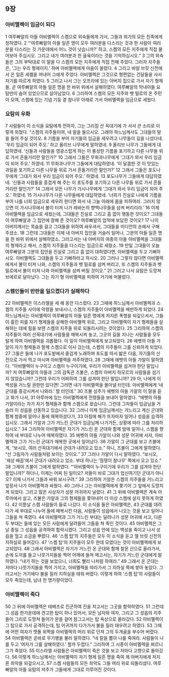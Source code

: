 ## 9장
### 아비멜렉이 임금이 되다
1 여루빠알의 아들 아비멜렉이 스켐으로 외숙들에게 가서, 그들과 외가의 모든 친족에게 청하였다.
2 “‘여루빠알의 아들 일흔 명이 모두 여러분을 다스리는 것과 한 사람이 여러분을 다스리는 것 가운데에서 어느 것이 낫습니까?’ 하고, 스켐의 모든 지주에게 직접 물어보아 주십시오. 그리고 내가 여러분과 한 골육이라는 것을 기억하십시오.”
3 그의 외숙들은 그의 부탁대로 이 말을 다 스켐의 모든 지주에게 직접 전해 주었다. 그러자 지주들은, ‘그는 우리 형제이지.’ 하며 아비멜렉에게 마음이 쏠렸다.
4 그리고 바알 브릿 신전에서 은 일흔 세켈을 꺼내어 그에게 주었다. 아비멜렉은 그것으로 형편없는 건달들을 사서 자기를 따르게 하였다.
5 그러고 나서 그는 오프라에 있는 아버지 집으로 가서 자기 형제들, 곧 여루빠알의 아들 일흔 명을 한 바위 위에서 살해하였다. 여루빠알의 막내아들 요탐만이 숨어 있었으므로 살아남았다.
6 그리하여 스켐의 모든 지주와 벳 밀로의 온 주민이 모여, 스켐에 있는 기념 기둥 곁 참나무 아래로 가서 아비멜렉을 임금으로 세웠다.
### 요탐의 우화
7 사람들이 이 소식을 요탐에게 전하자, 그는 그리짐 산 꼭대기에 가 서서 큰 소리로 이렇게 외쳤다. “스켐의 지주들이여, 내 말을 들으시오. 그래야 하느님께서도 그대들의 말을 들어 주실 것이오.
8 기름을 부어 자기들의 임금을 세우려고 나무들이 길을 나섰다네. ‘우리 임금이 되어 주오.’ 하고 올리브 나무에게 말하였네.
9 올리브 나무가 그들에게 대답하였네. ‘신들과 사람들을 영광스럽게 하는 이 풍성한 기름을 포기하고 다른 나무들 위로 가서 흔들거리란 말인가?’
10 그래서 그들은 무화과나무에게 ‘그대가 와서 우리 임금이 되어 주오.’ 하였네.
11 무화과나무가 그들에게 대답하였네. ‘이 달콤한 것 이 맛있는 과일을 포기하고 다른 나무들 위로 가서 흔들거리란 말인가?’
12 그래서 그들은 포도나무에게 ‘그대가 와서 우리 임금이 되어 주오.’ 하였네.
13 포도나무가 그들에게 대답하였네. ‘신들과 사람들을 흥겹게 해 주는 이 포도주를 포기하고 다른 나무들 위로 가서 흔들거리란 말인가?’
14 그래서 모든 나무가 가시나무에게 ‘그대가 와서 우리 임금이 되어 주오.’ 하였네.
15 가시나무가 다른 나무들에게 대답하였네. ‘너희가 진실로 나에게 기름을 부어 나를 너희 임금으로 세우려 한다면 와서 내 그늘 아래에 몸을 피하여라. 그러지 않으면 이 가시나무에서 불이 터져 나가 레바논의 향백나무들을 삼켜 버리리라.’
16 이제 아비멜렉을 임금으로 세웠는데, 그대들은 진실로 그리고 흠 없이 행동한 것이오? 그대들이 여루빠알과 그 집안에 잘해 준 것이오? 여루빠알의 업적에 보답한 것이오?
17 나의 아버지께서는 목숨을 걸고 그대들을 위하여 싸우셔서, 그대들을 미디안의 손에서 구해 주셨소.
18 그런데 그대들은 이제 내 아버지 집안을 거슬러 일어나, 그분의 아들 일흔 명을 한 바위 위에서 살해하였소. 그러고서는 내 아버지의 여종의 아들 아비멜렉을 그대들의 형제라고 해서, 스켐의 지주들을 다스리는 임금으로 세웠소.
19 만일 그대들이 오늘 여루빠알과 그분의 집안을 진실로 그리고 흠 없이 대하였다면, 아비멜렉을 두고 기뻐하시오. 아비멜렉도 그대들을 두고 기뻐하라고 하시오.
20 그러나 그렇지 않다면 아비멜렉에게서 불이 터져 나와, 스켐의 지주들과 벳 밀로를 삼켜 버리고, 또 스켐의 지주들과 벳 밀로에서 불이 터져 나와 아비멜렉을 삼켜 버릴 것이오.”
21 그러고 나서 요탐은 도망쳐 브에르로 달아났다. 그는 자기 형 아비멜렉을 피하여 거기에 머물렀다.
### 스켐인들이 반란을 일으켰다가 실패하다
22 아비멜렉은 이스라엘을 세 해 동안 다스렸다.
23 그때에 하느님께서 아비멜렉과 스켐의 지주들 사이에 악령을 보내시니, 스켐의 지주들이 아비멜렉을 배반하게 되었다.
24 하느님께서는 아비멜렉이 여루빠알의 아들 일흔 명에게 저지른 폭행을 되갚으셔서, 그들이 흘린 피를 자기 형제들을 살해한 아비멜렉 위로, 그리고 아비멜렉이 자기 형제들을 살해하는 데에 힘을 보탠 스켐의 지주들 위로 되돌리시려는 것이었다.
25 그리하여 스켐의 지주들이 여러 산꼭대기에 사람들을 매복시켜 놓고, 그곳의 길을 지나는 사람들을 모두 털게 하여 아비멜렉을 괴롭혔다. 이 일이 아비멜렉에게 보고되었다.
26 에벳의 아들 가알이 자기 형제들과 함께 스켐으로 이사 갔는데, 스켐의 지주들이 그를 신뢰하게 되었다.
27 그들은 들에 나가 포도밭에서 즐겁게 노래하며 포도를 따서 밟은 다음, 자기들의 신전으로 가서 먹고 마시며 아비멜렉을 저주하였다.
28 그때에 에벳의 아들 가알이 말하였다. “아비멜렉이 누구이고 스켐이 누구이기에, 우리가 아비멜렉을 섬겨야 한단 말입니까? 저 여루빠알의 아들과 그의 감독관 즈불은, 스켐의 아버지 하모르의 사람들을 섬기지 않았습니까? 그런데 우리가 어찌하여 그를 섬겨야 한단 말입니까?
29 아, 나에게 이 백성을 거느릴 권한만 있다면! 그러면 내가 아비멜렉을 몰아낼 터인데. 아비멜렉에게 ‘네 군대를 증강시켜서 나와라.’ 할 터인데.”
30 즈불 성주가 에벳의 아들 가알의 이 말을 듣고 화가 나서,
31 아루마에 있는 아비멜렉에게 전령들을 보내어 말하였다. “에벳의 아들 가알이라는 자가 자기 형제들과 함께 스켐으로 왔습니다. 그런데 그자들이 임금님을 거슬러 이 성읍을 선동하고 있습니다.
32 그러니 이제 임금님께서는 거느리고 계신 군대와 함께 밤중에 일어나 들에 매복하셨다가,
33 아침에 해가 뜨자마자 일어나 성읍을 습격하십시오. 그래서 가알과 그가 거느린 군대가 임금님께 나가거든, 상황에 따라 그를 처리하십시오.”
34 그리하여 아비멜렉은 자기가 거느린 온 군대와 함께 밤에 일어나, 스켐을 향하여 네 부대로 나누어 매복하였다.
35 에벳의 아들 가알이 나와 성문 어귀에 서자, 아비멜렉과 그가 거느린 군대가 매복한 곳에서 일어났다.
36 가알이 그 군대를 보고 즈불에게, “보시오, 여러 산꼭대기에서 군대가 내려오고 있소.” 하니, 즈불이 그에게 말하였다. “산 그림자가 사람들처럼 보이는 것이오.”
37 그러나 가알이 다시 말하였다. “보시오, ‘세상 배꼽’에서 군대가 내려오고 있소. 부대 하나는 ‘점쟁이 참나무’ 쪽에서 오고 있소.”
38 그제야 즈불이 그에게 말하였다. “‘아비멜렉이 누구이기에 우리가 그를 섬겨야 한단 말입니까?’ 하더니, 이제는 어찌 된 일이오? 저들이 바로 그대가 업신여기던 군대가 아니오? 이제 나가서 그들과 싸워 보시구려.”
39 그리하여 가알은 스켐의 지주들을 거느리고 앞장서 나가 아비멜렉과 싸웠다.
40 그러나 그는 아비멜렉에게 쫓기어 그 앞에서 도망치게 되었다. 그리고 많은 사상자가 성문 어귀까지 널렸다.
41 그 뒤에 아비멜렉은 계속 아루마에서 살고, 즈불은 가알과 그의 형제들을 쫓아내어 더 이상 스켐에 살지 못하게 하였다.
42 이튿날 스켐 사람들이 들로 나갔다. 이 소식을 들은 아비멜렉은,
43 군대를 데려다가 세 부대로 나누어 들에 매복시킨 다음, 사람들이 성읍에서 나오는 것을 보고 일어나 그들을 쳐 죽였다.
44 아비멜렉과 그가 거느린 부대는 달려나가 성문 어귀에 서고, 다른 두 부대는 들에 있는 모든 사람에게 달려들어 그들을 쳐 죽인 것이다.
45 아비멜렉은 그날 종일 그 성읍을 공격하여 함락시켰다. 그리고 성읍 안에 있는 백성을 죽이고 나서 성읍을 헐고 소금을 뿌렸다.
46 ‘스켐 탑’의 지주들은 모두 이 소식을 듣고 엘 브릿 신전의 지하실로 들어갔다.
47 ‘스켐 탑’의 지주들이 모두 한데 모였다는 것이 아비멜렉에게 보고되었다.
48 그래서 아비멜렉은 자기가 거느린 온 군대와 함께 찰몬 산으로 올라가서, 손에 도끼를 들고 나뭇가지들을 찍어 어깨에 들쳐 메고서는, 자기가 거느린 군대에게 말하였다. “내가 하는 것을 보았으니, 너희도 빨리 나처럼 하여라.”
49 그래서 온 군대는 저마다 나뭇가지들을 찍어 가지고, 아비멜렉을 따라가서 그 지하실 쪽에 쌓아 놓았다. 그러고서는 거기에다 불을 질러 지하실을 태워 버렸다. 이렇게 하여 ‘스켐 탑’의 사람들이 모두 죽었는데, 남녀 천 명가량이었다.
### 아비멜렉이 죽다
50 그 뒤에 아비멜렉은 테베츠로 진군하여 진을 치고서는 그곳을 함락하였다.
51 그런데 그 성읍 한가운데에 견고한 탑이 하나 있어서, 모든 남자와 여자, 그리고 그 성읍의 지주들이 그리로 도망쳐 들어가 문을 걸어 잠그고서는 탑 옥상으로 올라갔다.
52 아비멜렉이 그 탑으로 가서 공격하는데, 탑 어귀까지 다가가서 불을 질러 태우려고 하였다.
53 그때에 어떤 여자가 맷돌 위짝을 아비멜렉의 머리 위로 던져 그의 두개골을 부수어 버렸다.
54 아비멜렉은 곧바로 무기병을 불러 말하였다. “네 칼을 뽑아 나를 죽여라. 사람들이 나를 두고 ‘여자가 그를 살해하였다.’ 할까 두렵다.” 그리하여 그 시종이 아비멜렉을 찌르니 그가 죽었다.
55 이스라엘 사람들은 아비멜렉이 죽은 것을 보고 저마다 고향으로 돌아갔다.
56 이렇게 하느님께서는 아비멜렉이 자기 형제 일흔 명을 죽여 제 아버지에게 저지른 죄악을 되갚으시고,
57 스켐 사람들의 모든 죄악도 그들 머리 위로 되돌리셨다. 여루빠알의 아들 요탐의 저주가 그들에게 그대로 이루어진 것이다.
